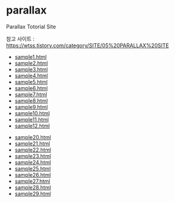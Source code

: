 # parallax

Parallax Totorial Site

참고 사이트 : https://wtss.tistory.com/category/SITE/05%20PARALLAX%20SITE


<ul>
<li><a target="_blank" href="https://webstoryboy.github.io/parallax/parallax154.html">sample1.html</a></li>
<li><a target="_blank" href="https://webstoryboy.github.io/parallax/parallax155.html">sample2.html</a></li>
<li><a target="_blank" href="https://webstoryboy.github.io/parallax/parallax156.html">sample3.html</a></li>
<li><a target="_blank" href="https://webstoryboy.github.io/parallax/parallax157.html">sample4.html</a></li>
<li><a target="_blank" href="https://webstoryboy.github.io/parallax/parallax158.html">sample5.html</a></li>
<li><a target="_blank" href="https://webstoryboy.github.io/parallax/parallax159.html">sample6.html</a></li>
<li><a target="_blank" href="https://webstoryboy.github.io/parallax/parallax160.html">sample7.html</a></li>
<li><a target="_blank" href="https://webstoryboy.github.io/parallax/parallax161.html">sample8.html</a></li>
<li><a target="_blank" href="https://webstoryboy.github.io/parallax/parallax162.html">sample9.html</a></li>
<li><a target="_blank" href="https://webstoryboy.github.io/parallax/parallax163.html">sample10.html</a></li>
<li><a target="_blank" href="https://webstoryboy.github.io/parallax/parallax164.html">sample11.html</a></li>
<li><a target="_blank" href="https://webstoryboy.github.io/parallax/parallax165.html">sample12.html</a></li>
</ul>

<ul>
<li><a target="_blank" href="https://webstoryboy.github.io/parallax/parallax100.html">sample20.html</a></li>
<li><a target="_blank" href="https://webstoryboy.github.io/parallax/parallax101.html">sample21.html</a></li>
<li><a target="_blank" href="https://webstoryboy.github.io/parallax/parallax102.html">sample22.html</a></li>
<li><a target="_blank" href="https://webstoryboy.github.io/parallax/parallax103.html">sample23.html</a></li>
<li><a target="_blank" href="https://webstoryboy.github.io/parallax/parallax104.html">sample24.html</a></li>
<li><a target="_blank" href="https://webstoryboy.github.io/parallax/parallax105.html">sample25.html</a></li>
<li><a target="_blank" href="https://webstoryboy.github.io/parallax/parallax106.html">sample26.html</a></li>
<li><a target="_blank" href="https://webstoryboy.github.io/parallax/parallax107.html">sample27.html</a></li>
<li><a target="_blank" href="https://webstoryboy.github.io/parallax/parallax108.html">sample28.html</a></li>
<li><a target="_blank" href="https://webstoryboy.github.io/parallax/parallax109.html">sample29.html</a></li>
</ul>




